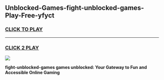 
## Unblocked-Games-fight-unblocked-games-Play-Free-yfyct
<h3>
<a href="https://premium76.site?title=fight-unblocked-games&ref=19M">CLICK TO PLAY</a></h3>
<hr>

<h3>
<a href="https://premium76.site?title=fight-unblocked-games&ref=19M">CLICK 2 PLAY</a>
  
</h3>

<a href="https://premium76.site?title=fight-unblocked-games&ref=19M"><img src="https://clearcache.store/games.png"></a>


**fight-unblocked-games games unblocked: Your Gateway to Fun and Accessible Online Gaming**
